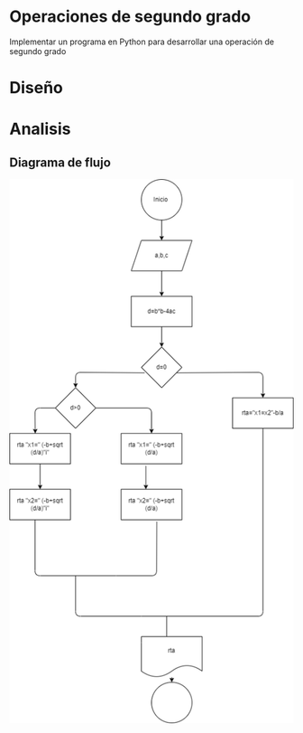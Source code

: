 # Operaciones de segundo grado 

Implementar un programa en Python para desarrollar una operación de segundo grado

# Diseño

# Analisis 

## Diagrama de flujo

![diagrama de flujo](diagrama.png "diagrama de flujo")